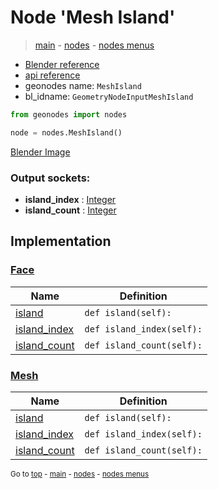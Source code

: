 # Node 'Mesh Island'

> [main](../structure.md) - [nodes](nodes.md) - [nodes menus](nodes_menus.md)

- [Blender reference](https://docs.blender.org/manual/en/latest/modeling/geometry_nodes/mesh/mesh_island.html)
- [api reference](https://docs.blender.org/api/current/bpy.types.GeometryNodeInputMeshIsland.html)
- geonodes name: `MeshIsland`
- bl_idname: `GeometryNodeInputMeshIsland`

```python
from geonodes import nodes

node = nodes.MeshIsland()
```

[Blender Image](self.node_image_ref)

### Output sockets:

- **island_index** : [Integer](Integer.md)
- **island_count** : [Integer](Integer.md)

## Implementation

### [Face](Face.md)

| Name | Definition |
|------|------------|
 | [island](Face.md#island-property) | `def island(self):` |
 | [island_index](Face.md#island_index-property) | `def island_index(self):` |
 | [island_count](Face.md#island_count-property) | `def island_count(self):` |

### [Mesh](Mesh.md)

| Name | Definition |
|------|------------|
 | [island](Mesh.md#island-property) | `def island(self):` |
 | [island_index](Mesh.md#island_index-property) | `def island_index(self):` |
 | [island_count](Mesh.md#island_count-property) | `def island_count(self):` |

<sub>Go to [top](#node-Mesh-Island) - [main](../structure.md) - [nodes](nodes.md) - [nodes menus](nodes_menus.md)</sub>


